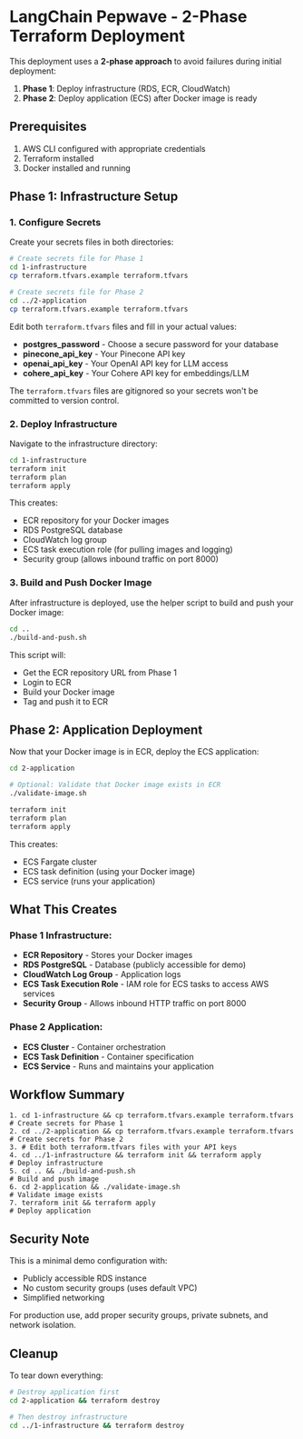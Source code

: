 # LangChain Pepwave - 2-Phase Terraform Deployment

This deployment uses a **2-phase approach** to avoid failures during initial deployment:

1. **Phase 1**: Deploy infrastructure (RDS, ECR, CloudWatch)
2. **Phase 2**: Deploy application (ECS) after Docker image is ready

## Prerequisites

1. AWS CLI configured with appropriate credentials
2. Terraform installed
3. Docker installed and running

## Phase 1: Infrastructure Setup

### 1. Configure Secrets

Create your secrets files in both directories:
```bash
# Create secrets file for Phase 1
cd 1-infrastructure
cp terraform.tfvars.example terraform.tfvars

# Create secrets file for Phase 2
cd ../2-application
cp terraform.tfvars.example terraform.tfvars
```

Edit both `terraform.tfvars` files and fill in your actual values:
- **postgres_password** - Choose a secure password for your database
- **pinecone_api_key** - Your Pinecone API key
- **openai_api_key** - Your OpenAI API key for LLM access
- **cohere_api_key** - Your Cohere API key for embeddings/LLM

The `terraform.tfvars` files are gitignored so your secrets won't be committed to version control.

### 2. Deploy Infrastructure

Navigate to the infrastructure directory:
```bash
cd 1-infrastructure
terraform init
terraform plan
terraform apply
```

This creates:
- ECR repository for your Docker images
- RDS PostgreSQL database
- CloudWatch log group
- ECS task execution role (for pulling images and logging)
- Security group (allows inbound traffic on port 8000)

### 3. Build and Push Docker Image

After infrastructure is deployed, use the helper script to build and push your Docker image:

```bash
cd ..
./build-and-push.sh
```

This script will:
- Get the ECR repository URL from Phase 1
- Login to ECR
- Build your Docker image
- Tag and push it to ECR

## Phase 2: Application Deployment

Now that your Docker image is in ECR, deploy the ECS application:

```bash
cd 2-application

# Optional: Validate that Docker image exists in ECR
./validate-image.sh

terraform init
terraform plan
terraform apply
```

This creates:
- ECS Fargate cluster
- ECS task definition (using your Docker image)
- ECS service (runs your application)

## What This Creates

### Phase 1 Infrastructure:
- **ECR Repository** - Stores your Docker images
- **RDS PostgreSQL** - Database (publicly accessible for demo)
- **CloudWatch Log Group** - Application logs
- **ECS Task Execution Role** - IAM role for ECS tasks to access AWS services
- **Security Group** - Allows inbound HTTP traffic on port 8000

### Phase 2 Application:
- **ECS Cluster** - Container orchestration
- **ECS Task Definition** - Container specification
- **ECS Service** - Runs and maintains your application

## Workflow Summary

```
1. cd 1-infrastructure && cp terraform.tfvars.example terraform.tfvars  # Create secrets for Phase 1
2. cd ../2-application && cp terraform.tfvars.example terraform.tfvars  # Create secrets for Phase 2
3. # Edit both terraform.tfvars files with your API keys
4. cd ../1-infrastructure && terraform init && terraform apply          # Deploy infrastructure
5. cd .. && ./build-and-push.sh                                        # Build and push image
6. cd 2-application && ./validate-image.sh                             # Validate image exists
7. terraform init && terraform apply                                   # Deploy application
```

## Security Note

This is a minimal demo configuration with:
- Publicly accessible RDS instance
- No custom security groups (uses default VPC)
- Simplified networking

For production use, add proper security groups, private subnets, and network isolation.

## Cleanup

To tear down everything:
```bash
# Destroy application first
cd 2-application && terraform destroy

# Then destroy infrastructure
cd ../1-infrastructure && terraform destroy
```